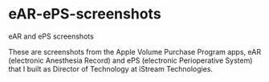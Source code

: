 # eAR-ePS-screenshots
eAR and ePS screenshots

These are screenshots from the Apple Volume Purchase Program apps, eAR (electronic Anesthesia Record) and ePS (electronic Perioperative System) that I built as Director of Technology at iStream Technologies.
